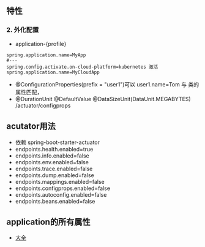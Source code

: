 ## 特性
### 2. 外化配置
- application-{profile}
```
spring.application.name=MyApp
#---
spring.config.activate.on-cloud-platform=kubernetes 激活
spring.application.name=MyCloudApp 
```
- @ConfigurationProperties(prefix = "user1")可以 user1.name=Tom 与 类的属性匹配，
-   @DurationUnit  @DefaultValue @DataSizeUnit(DataUnit.MEGABYTES) /actuator/configprops
## acutator用法
- 依赖 <artifactId>spring-boot-starter-actuator</artifactId>
- endpoints.health.enabled=true 
- endpoints.info.enabled=false
- endpoints.env.enabled=false
- endpoints.trace.enabled=false
- endpoints.dump.enabled=false
- endpoints.mappings.enabled=false
- endpoints.configprops.enabled=false
- endpoints.autoconfig.enabled=false
- endpoints.beans.enabled=false
## application的所有属性
- [大全](https://docs.spring.io/spring-boot/docs/current/reference/html/application-properties.html#application-properties)
